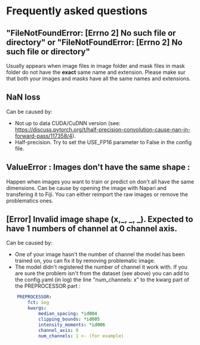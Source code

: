 # Frequently asked questions

## "FileNotFoundError: [Errno 2] No such file or directory" or "FileNotFoundError: [Errno 2] No such file or directory"

Usually appears when image files in image folder and mask files in mask folder do not have the **exact** same name and extension. Please make sur that both your images and masks have all the same names and extensions.

## NaN loss

Can be caused by:
* Not up to data CUDA/CuDNN version (see: https://discuss.pytorch.org/t/half-precision-convolution-cause-nan-in-forward-pass/117358/4).
* Half-precision. Try to set the USE_FP16 parameter to False in the config file.


## ValueError : Images don't have the same shape :
Happen when images you want to train or predict on don't all have the same dimensions. Can be cause by opening the image with Napari and transfering it to Fiji. You can either reimport the raw images or remove the problematics ones.

 
## [Error] Invalid image shape (x,_, _, _). Expected to have 1 numbers of channel at 0 channel axis.
Can be caused by:
* One of your image hasn't the number of channel the model has been trained on, you can fix it by removing problematic image.
* The model didn't registered the number of channel it work with. If you are sure the problem isn't from the dataset (see above) you can add to the config.yaml (in log) the line "num_channels: x" to the kwarg part of the PREPROCESSOR part :
```yaml
    PREPROCESSOR:
        fct: Seg
        kwargs:
            median_spacing: *id004
            clipping_bounds: *id005
            intensity_moments: *id006
            channel_axis: 0
            num_channels: 1 <- (for example)
```
